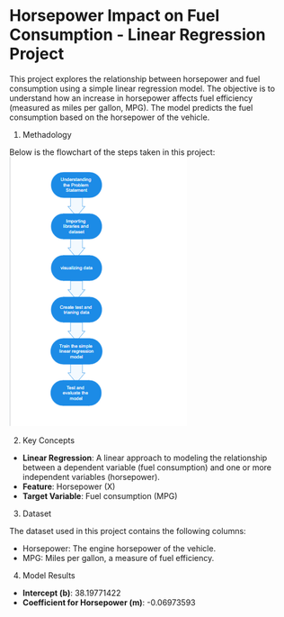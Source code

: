 # Horsepower Impact on Fuel Consumption - Linear Regression Project

This project explores the relationship between horsepower and fuel consumption using a simple linear regression model. The objective is to understand how an increase in horsepower affects fuel efficiency (measured as miles per gallon, MPG). The model predicts the fuel consumption based on the horsepower of the vehicle.

1. Methadology
   
 Below is the flowchart of the steps taken in this project:
![Flowchart](flowchart.png)

2. Key Concepts

- **Linear Regression**: A linear approach to modeling the relationship between a dependent variable (fuel consumption) and one or more independent variables (horsepower).
- **Feature**: Horsepower (X)
- **Target Variable**: Fuel consumption (MPG)

3. Dataset

The dataset used in this project contains the following columns:

- Horsepower: The engine horsepower of the vehicle.
- MPG: Miles per gallon, a measure of fuel efficiency.

4. Model Results

- **Intercept (b)**: 38.19771422
- **Coefficient for Horsepower (m)**: -0.06973593

   

